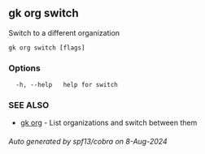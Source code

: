 ## gk org switch

Switch to a different organization

```
gk org switch [flags]
```

### Options

```
  -h, --help   help for switch
```

### SEE ALSO

* [gk org](gk_org.md)	 - List organizations and switch between them

###### Auto generated by spf13/cobra on 8-Aug-2024
